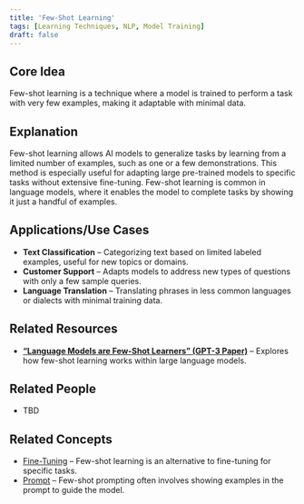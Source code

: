 ```yaml
---
title: 'Few-Shot Learning'
tags: [Learning Techniques, NLP, Model Training]
draft: false
---
```


## Core Idea
Few-shot learning is a technique where a model is trained to perform a task with very few examples, making it adaptable with minimal data.

## Explanation
Few-shot learning allows AI models to generalize tasks by learning from a limited number of examples, such as one or a few demonstrations. This method is especially useful for adapting large pre-trained models to specific tasks without extensive fine-tuning. Few-shot learning is common in language models, where it enables the model to complete tasks by showing it just a handful of examples.

## Applications/Use Cases
- **Text Classification** – Categorizing text based on limited labeled examples, useful for new topics or domains.
- **Customer Support** – Adapts models to address new types of questions with only a few sample queries.
- **Language Translation** – Translating phrases in less common languages or dialects with minimal training data.

## Related Resources
- **[“Language Models are Few-Shot Learners” (GPT-3 Paper)](https://arxiv.org/abs/2005.14165)** – Explores how few-shot learning works within large language models.

## Related People
- TBD

## Related Concepts
- [Fine-Tuning](../Fine-Tuning) – Few-shot learning is an alternative to fine-tuning for specific tasks.
- [Prompt](../Prompt) – Few-shot prompting often involves showing examples in the prompt to guide the model.
